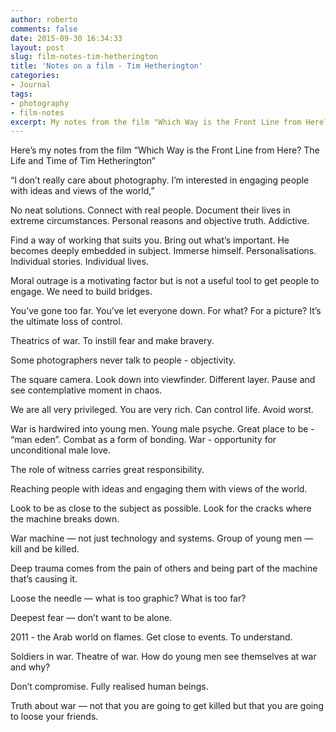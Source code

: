 ```yaml
---
author: roberto
comments: false
date: 2015-09-30 16:34:33
layout: post
slug: film-notes-tim-hetherington
title: 'Notes on a film - Tim Hetherington'
categories:
- Journal
tags:
- photography
- film-notes
excerpt: My notes from the film "Which Way is the Front Line from Here? The Life and Time of Tim Hetherington"
---
```

<p class="message">Here’s my notes from the film “Which Way is the Front Line from Here? The Life and Time of Tim Hetherington”</p>

“I don’t really care about photography. I’m interested in engaging people with ideas and views of the world,”

No neat solutions. Connect with real people. Document their lives in extreme circumstances. Personal reasons and objective truth. Addictive.

Find a way of working that suits you. Bring out what’s important. He becomes deeply embedded in subject. Immerse himself. Personalisations. Individual stories. Individual lives.

Moral outrage is a motivating factor but is not a useful tool to get people to engage. We need to build bridges.

You’ve gone too far. You’ve let everyone down. For what? For a picture? It’s the ultimate loss of control.

Theatrics of war. To instill fear and make bravery.

Some photographers never talk to people - objectivity.

The square camera. Look down into viewfinder. Different layer. Pause and see contemplative moment in chaos.

We are all very privileged. You are very rich. Can control life. Avoid worst.

War is hardwired into young men. Young male psyche. Great place to be - “man eden”. Combat as a form of bonding. War - opportunity for unconditional male love.

The role of witness carries great responsibility.

Reaching people with ideas and engaging them with views of the world.

Look to be as close to the subject as possible. Look for the cracks where the machine breaks down.

War machine —  not just technology and systems. Group of young men — kill and be killed.

Deep trauma comes from the pain of others and being part of the machine that’s causing it.

Loose the needle — what is too graphic? What is too far?

Deepest fear — don’t want to be alone.

2011 - the Arab world on flames. Get close to events. To understand.

Soldiers in war. Theatre of war. How do young men see themselves at war and why?

Don’t compromise. Fully realised human beings.

Truth about war — not that you are going to get killed but that you are going to loose your friends.


